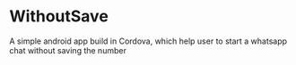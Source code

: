 # WithoutSave
 A simple android app build in Cordova, which help user to start a whatsapp chat without saving the number
